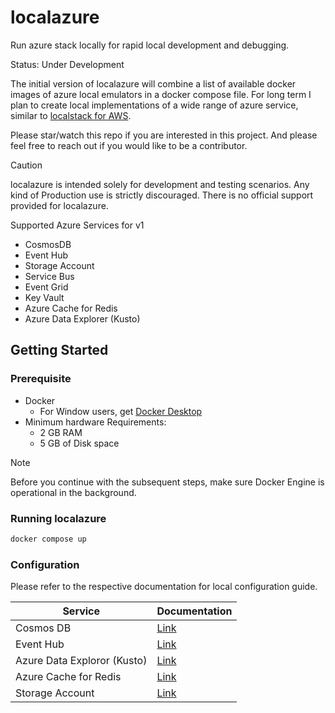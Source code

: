 # localazure

Run azure stack locally for rapid local development and debugging.

Status: Under Development

The initial version of localazure will combine a list of available docker images of azure local emulators in a docker compose file.
For long term I plan to create local implementations of a wide range of azure service, similar to [localstack for AWS](https://docs.localstack.cloud/overview/).

Please star/watch this repo if you are interested in this project. And please feel free to reach out if you would like to be a contributor.

>[!CAUTION]
>localazure is intended solely for development and testing scenarios. Any kind of Production use is strictly discouraged. There is no official support provided for localazure.

Supported Azure Services for v1

- CosmosDB
- Event Hub
- Storage Account
- Service Bus
- Event Grid
- Key Vault
- Azure Cache for Redis
- Azure Data Explorer (Kusto)

## Getting Started

### Prerequisite
- Docker
    - For Window users, get [Docker Desktop](https://docs.docker.com/desktop/install/windows-install/#:~:text=Install%20Docker%20Desktop%20on%20Windows%201%20Download%20the,on%20your%20choice%20of%20backend.%20...%20More%20items) 
- Minimum hardware Requirements:
    - 2 GB RAM
    - 5 GB of Disk space

>[!NOTE]
>Before you continue with the subsequent steps, make sure Docker Engine is operational in the background.

### Running localazure
```bash
docker compose up
```

### Configuration
Please refer to the respective documentation for local configuration guide.

| Service    | Documentation
| ------- | ------------ |
| Cosmos DB | [Link](./Docs/CosmosDb.md)
| Event Hub | [Link](./Docs/EventHub.md)
| Azure Data Exploror (Kusto) | [Link](./Docs/Kusto.md)
| Azure Cache for Redis | [Link](./Docs/Redis.md)
| Storage Account | [Link](./Docs/StorageAccount.md)